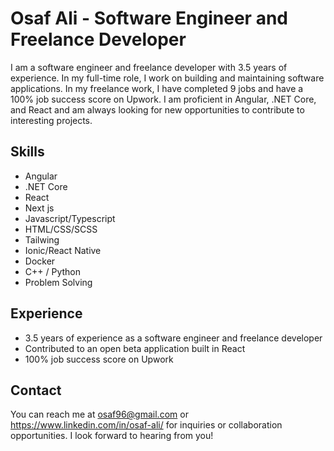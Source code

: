 # Osaf Ali - Software Engineer and Freelance Developer

I am a software engineer and freelance developer with 3.5 years of experience. In my full-time role, I work on building and maintaining software applications. In my freelance work, I have completed 9 jobs and have a 100% job success score on Upwork. I am proficient in Angular, .NET Core, and React and am always looking for new opportunities to contribute to interesting projects. 

## Skills

- Angular
- .NET Core
- React
- Next js
- Javascript/Typescript
- HTML/CSS/SCSS
- Tailwing
- Ionic/React Native
- Docker
- C++ / Python
- Problem Solving

## Experience

- 3.5 years of experience as a software engineer and freelance developer
- Contributed to an open beta application built in React
- 100% job success score on Upwork

## Contact

You can reach me at osaf96@gmail.com or https://www.linkedin.com/in/osaf-ali/ for inquiries or collaboration opportunities. I look forward to hearing from you!

